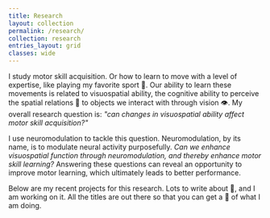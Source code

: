 ```yaml
---
title: Research
layout: collection
permalink: /research/
collection: research
entries_layout: grid
classes: wide
---
```


I study motor skill acquisition. Or how to learn to move with a level of expertise, like playing my favorite sport :basketball:. Our ability to learn these movements is related to visuospatial ability, the cognitive ability to perceive the spatial relations :triangular_ruler: to objects we interact with through vision :eye:. My overall research question is: _"can changes in visuospatial ability affect motor skill acquisition?"_ 

I use neuromodulation to tackle this question. Neuromodulation, by its name, is to modulate neural activity purposefully. _Can we enhance visuospatial function through neuromodulation, and thereby enhance motor skill learning?_ Answering these questions can reveal an opportunity to improve motor learning, which ultimately leads to better performance. 

Below are my recent projects for this research. Lots to write about :exploding_head:, and I am working on it. All the titles are out there so that you can get a :eyes: of what I am doing. 
